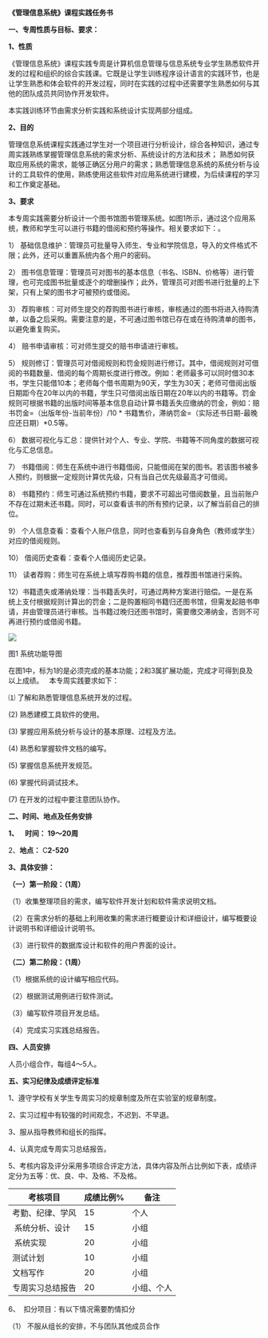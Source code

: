 **《管理信息系统》课程实践任务书**

**一、专周性质与目标、要求：**

**1、性质**

《管理信息系统》课程实践专周是计算机信息管理与信息系统专业学生熟悉软件开发的过程和组织的综合实践课。它既是让学生训练程序设计语言的实践环节，也是让学生熟悉和体会软件的开发过程，同时在实践的过程中还需要学生熟悉如何与其他的团队成员共同协作开发软件。

本实践训练环节由需求分析实践和系统设计实现两部分组成。

**2、目的**

管理信息系统课程实践通过学生对一个项目进行分析设计，综合各种知识，通过专周实践熟练掌握管理信息系统的需求分析、系统设计的方法和技术； 熟悉如何获取应用系统的需求，能够正确区分用户的需求；熟悉管理信息系统的系统分析与设计的工具软件的使用，熟练使用这些软件对应用系统进行建模，为后续课程的学习和工作奠定基础。

**3、要求**

本专周实践需要分析设计一个图书馆图书管理系统。如图1所示，通过这个应用系统，教师和学生可以进行书籍的借阅和预约等操作。相关要求如下：。

1） 基础信息维护：管理员可批量导入师生、专业和学院信息，导入的文件格式不限；此外，还可以重置系统内各个用户的密码。

2） 图书信息管理：管理员可对图书的基本信息（书名、ISBN、价格等）进行管理，也可完成图书批量或逐个的增删操作；此外，管理员可对图书进行批量的上下架，只有上架的图书才可被预约或借阅。

3） 荐购审核：可对师生提交的荐购图书进行审核，审核通过的图书将进入待购清单，以备之后采购。需要注意的是，不可通过图书馆已存在或在待购清单的图书，以避免重复购买。

4） 赔书申请审核：可对师生提交的赔书申请进行审核。

5） 规则修订：管理员可对借阅规则和罚金规则进行修订。其中，借阅规则对可借阅的书籍数量、借阅的每个周期长度进行修改。例如：老师最多可以同时借30本书，学生只能借10本；老师每个借书周期为90天，学生为30天；老师可借阅出版日期距今在20年以内的书籍，学生只可借阅出版日期在20年以内的书籍等。罚金规则可根据书籍的出版时间等基本信息自动计算书籍丢失应缴纳的罚金，例如：赔书罚金=（出版年份-当前年份）/10 * 书籍售价，滞纳罚金=（实际还书日期-最晚应还日期）*0.5等。

6） 数据可视化与汇总：提供针对个人、专业、学院、书籍等不同角度的数据可视化与汇总信息。

7） 书籍借阅：师生在系统中进行书籍借阅，只能借阅在架的图书。若该图书被多人预约，则根据一定规则计算优先级，只有当自己优先级最高才可借阅。

8） 书籍预约：师生可通过系统预约书籍，要求不可超出可借阅数量，且当前账户不存在过期未还书籍。同时，可以查看该书的所有预约记录，以了解当前自己的排位。

9） 个人信息查看：查看个人账户信息，同时也查看到与自身角色（教师或学生）对应的借阅规则。

10） 借阅历史查看：查看个人借阅历史记录。

11） 读者荐购：师生可在系统上填写荐购书籍的信息，推荐图书馆进行采购。

12）书籍遗失或滞纳处理：当书籍丢失时，可通过两种方案进行赔偿。一是在系统上支付根据规则计算出的罚金；二是购置相同书籍归还图书馆，但需发起赔书申请，并由管理员进行审核。当书籍过晚归还图书馆时，需要缴交滞纳金，否则不可再进行预约或借阅书籍。

![](https://cdn.nlark.com/yuque/0/2021/png/23075474/1639438996557-255a2693-a9c7-4fe9-ad9f-572ca621a0e3.png#height=404&width=415)

图1 系统功能导图

在图1中，标为1的是必须完成的基本功能；2和3属扩展功能，完成才可得到良及以上成绩。
 
本专周实践要求如下：

⑴ 了解和熟悉管理信息系统开发的过程。

(2) 熟悉建模工具软件的使用。

(3) 掌握应用系统分析与设计的基本原理、过程及方法。

(4) 熟悉和掌握软件文档的编写。

(5) 掌握信息系统开发规范。

(6) 掌握代码调试技术。

(7) 在开发的过程中要注意团队协作。

**二、时间、地点及任务安排**

**1、    时间： 19～20周**

2、**地点：** C**2-520**

**3、具体安排：**

**（一）第一阶段：（1周）**

（1）收集整理项目的需求，编写软件开发计划和软件需求说明文档。

（2）在需求分析的基础上利用收集的需求进行概要设计和详细设计，编写概要设计说明书和详细设计说明书。

（3）进行软件的数据库设计和软件的用户界面的设计。

**（二）第二阶段：（1周）**

（1）根据系统的设计编写相应代码。

（2）根据测试用例进行软件测试。

（3）编写软件项目开发总结。

（4）完成实习实践总结报告。

**四、人员安排**

人员小组合作，每组4～5人。

**五、实习纪律及成绩评定标准**

1、遵守学校有关学生专周实习的规章制度及所在实验室的规章制度。

2、实习过程中有较强的时间观念，不迟到、不早退。

3、服从指导教师和组长的指挥。

4、认真完成专周实习总结报告。

5、考核内容及评分采用多项综合评定方法，具体内容及所占比例如下表，成绩评定分为五等：优、良、中、及格、不及格。

| 考核项目 | 成绩比例% | 备注 |
| --- | --- | --- |
| 考勤、纪律、学风 | 15 | 个人 |
|  系统分析、设计 | 15 | 小组 |
|  系统实现 | 20 | 小组 |
| 测试计划 | 10 | 小组 |
| 文档写作 | 20 | 小组 |
| 专周实习总结报告 | 20 | 小组、个人 |

6、  扣分项目：有以下情况需要酌情扣分

（1） 不服从组长的安排，不与团队其他成员合作
